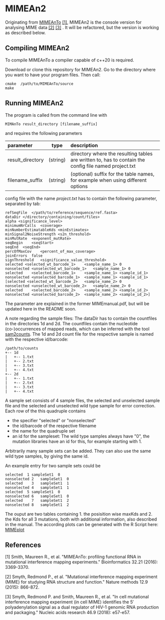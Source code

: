 # MIMEAn2

Originating from [MIMEAnTo](https://github.com/maureensmith/mimeanto) [[1]](#1), MIMEAn2 is the console version for analysing MIME data [[2]](#2) [[3]](#3) . It will be refactored, but the version is working as described below.

Compiling MIMEAn2
---------------------
To compile MIMEAnTo a compiler capable of c++20 is required.

Download or clone this repository for MIMEAn2.
Go to the directory where you want to have your program files.
Then call:

```
cmake  /path/to/MIMEAnTo/source
make
```


Running MIMEAn2
-------------------

The program is called from the command line with
```
MIMAnTo result_directory [filename_suffix]
```

and requires the following parameters


| parameter       | type          | description  |
| :---  |:---:| :----------------|
| result_directory         | (string)      |   directory where the resulting tables are written to, has to contain the config file named project.txt |
| filename_suffix          | (string)      |   (optional) suffix for the table names, for example when using different options |

config file with the name *project.txt* has to contain the following parameter, separated by tab:

```
refSeqFile  </path/to/reference/sequence/ref.fasta>
dataDir </directory/containing/count/files>
alpha <significance_level>
minimumNrCalls  <coverage>
minNumberEstimatableKds <minEstimates>
minSignal2NoiseStrength <s2n_threshold>
minMutRate  <exponent_mutRate>
seqBegin	<seqStart>
seqEnd	<seqEnd>
percOfMaxCov	<percent_of_max_coverage>
joinErrors	false
signThreshold	<significance_value_threshold>
selected <selected_wt_barcode_1>	<sample_name_1>	0
nonselected	<unselected_wt_barcode_1>	<sample_name_1>	0
selected	<selected_barcode_1>	<sample_name_1>	<sample_id_1>
nonselected	<unselected_barcode_1>	<sample_name_1>	<sample_id_1>
[selected <selected_wt_barcode_2>	<sample_name_2>	0
nonselected	<unselected_wt_barcode_2>	<sample_name_2>	0
selected	<selected_barcode_2>	<sample_name_2>	<sample_id_2>
nonselected	<unselected_barcode_2>	<sample_name_2>	<sample_id_2>]
```

The parameter are explained in the former MIMEmanual.pdf, but will be updated here in the README soon. 

A note regarding the sample files: 
The dataDir has to contain the countfiles in the directories 1d and 2d. The countfiles contain the nucleotide (co-)occurrences of mapped reads, which can be inferred with the tool [sam2counts](https://github.com/maureensmith/sam2counts).
The 1d and 2d count file for the respective sample is named with the respective id/barcode:

```
/path/to/counts
+-- 1d
|   +-- 1.txt
|   +-- 2.txt
|   +-- 3.txt
|   +-- 4.txt
+-- 2d
|   +-- 1.txt
|   +-- 2.txt
|   +-- 3.txt
|   +-- 4.txt
```

A sample set consists of 4 sample files, the selected and unselected sample file and the selected and unselected wild type sample for error correction.
Each row of the this quadruple contains 

* the specifier "selected" or "nonselected"
* the id/barcode of the respective filename 
* the name for the quadruple set
* an id for the sampleset: The wild type samples always have "0", the mutation libraries have an id for this, for example starting with 1. 

Arbitrarily many sample sets can be added. They can also use the same wild type samples, by giving the same id.

An example entry for two sample sets could be

```
selected  1 sampleSet1	0
nonselected	2	sampleSet1	0
selected	3	sampleSet1	1
nonselected	4	sampleSet1	1
selected  5 sampleSet1	0
nonselected	6	sampleSet1	0
selected	7	sampleSet1	2
nonselected	8	sampleSet1	2
```

The ouput are two tables containing 1. the posisition wise maxKds and 2. the Kds for all 3 mutations, both with additional information, also described in the manual.
The according plots can be generated with the R Script here: [MIMEplot](https://github.com/maureensmith/MIMEplot)


## References
<a id="1">[1]</a> 
Smith, Maureen R., et al. "MIMEAnTo: profiling functional RNA in mutational interference mapping experiments." Bioinformatics 32.21 (2016): 3369-3370.

<a id="2">[2]</a> 
Smyth, Redmond P., et al. "Mutational interference mapping experiment (MIME) for studying RNA structure and function." Nature methods 12.9 (2015): 866-872.

<a id="3">[3]</a> 
Smyth, Redmond P. and Smith, Maureen R., et al. "In cell mutational interference mapping experiment (in cell MIME) identifies the 5′ polyadenylation signal as a dual regulator of HIV-1 genomic RNA production and packaging." Nucleic acids research 46.9 (2018): e57-e57.

